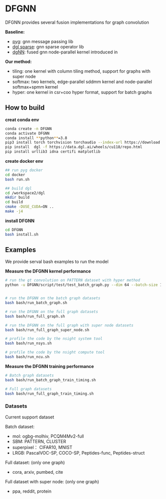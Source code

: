 # DFGNN
DFGNN provides several fusion implementations for graph convolution

**Baseline:**
* [pyg](https://pytorch-geometric.readthedocs.io/en/latest/index.html): gnn message passing lib
* [dgl sparse](https://doc.dgl.ai/en/latest/api/python/dgl.sparse_v0.html): gnn sparse operator lib 
* [dgNN](https://github.com/dgSPARSE/dgNN): fused gnn node-parallel kernel introduced in 


**Our method:**
* tiling: one kernel with column tiling method, support for graphs with super node
* softmax: two kernels, edge-parallel sddmm kernel and node-parallel softmax+spmm kernel
* hyper: one kernel in csr+coo hyper format, support for batch graphs

## How to build

**creat conda env**

``` bash
conda create -n DFGNN
conda activate DFGNN
conda install **python**=3.8
pip3 install torch torchvision torchaudio --index-url https://download.pytorch.org/whl/cu118
pip install  dgl -f https://data.dgl.ai/wheels/cu118/repo.html
pip install urllib3 idna certifi matplotlib
```

**create docker env**

``` bash
## run pyg docker 
cd docker
bash run.sh

## build dgl
cd /workspace2/dgl
mkdir build
cd build
cmake -DUSE_CUDA=ON ..
make -j4  
```

**install DFGNN**

``` bash
cd DFGNN
bash install.sh
```

## Examples

We provide serval bash examples to run the model

**Measure the DFGNN kernel performance**
``` bash
# run the gt convolution on PATTERN dataset with hyper method
python -u DFGNN/script/test/test_batch_graph.py --dim 64 --batch-size 1024 --dataset PATTERN --format hyper --conv gt


# run the DFGNN on the batch graph datasets
bash bash/run_batch_graph.sh

# run the DFGNN on the full graph datasets
bash bash/run_full_graph.sh 

# run the DFGNN on the full graph with super node datasets
bash bash/run_full_graph_super_node.sh

# profile the code by the nsight system tool
bash bash/run_nsys.sh 

# profile the code by the nsight compute tool
bash bash/run_ncu.sh 
```

**Measure the DFGNN training performance**
``` bash
# Batch graph datasets
bash bash/run_batch_graph_train_timing.sh

# Full graph datasets
bash bash/run_full_graph_train_timing.sh
```

### Datasets

Current support dataset

Batch dataset: 
* mol: ogbg-molhiv, PCQM4Mv2-full
* SBM: PATTERN, CLUSTER
* superpixel： CIFAR10, MNIST
* LRGB: PascalVOC-SP, COCO-SP, Peptides-func, Peptides-struct


Full dataset: (only one graph)
* cora, arxiv, pumbed, cite

Full dataset with super node: (only one graph)
* ppa, reddit, protein